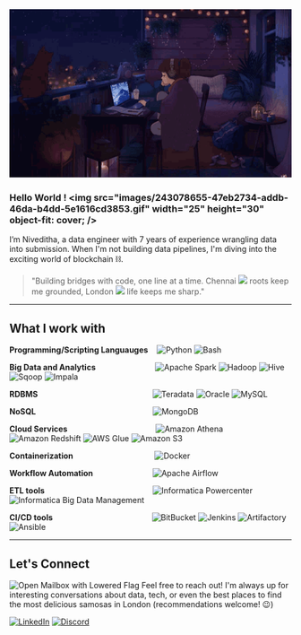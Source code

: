<img src="images/212750155-3ceddfbd-19d3-40a3-87af-8d329c8323c4.gif" width="2000" height="300px"/>

### Hello World ! <img src="images/243078655-47eb2734-addb-46da-b4dd-5e1616cd3853.gif" width="25" height="30" object-fit: cover; />

I’m Niveditha, a data engineer with 7 years of experience wrangling data into submission. When I'm not building data pipelines, I'm diving into the exciting world of blockchain ⛓️.

> "Building bridges with code, one line at a time. Chennai <img src="https://raw.githubusercontent.com/stevenrskelton/flag-icon/master/png/16/country-4x3/in.png">  roots keep me grounded, London <img src="https://raw.githubusercontent.com/stevenrskelton/flag-icon/master/png/16/country-4x3/gb.png">  life keeps me sharp."

---

## What I work with

<p>
<strong>Programming/Scripting Languauges</strong>&nbsp;&nbsp;&nbsp;
<img alt="Python" src="https://img.shields.io/badge/-Python-3978ab?logo=python&logoColor=white" />
<img alt="Bash" src="https://img.shields.io/badge/-Bash-%232e373c?logo=gnubash&logoColor=white" />

<strong>Big Data and Analytics</strong>&nbsp;&nbsp;&nbsp;&nbsp;&nbsp;&nbsp;&nbsp;&nbsp;&nbsp;&nbsp;&nbsp;&nbsp;&nbsp;&nbsp;&nbsp;&nbsp;&nbsp;&nbsp;&nbsp;&nbsp;&nbsp;&nbsp;&nbsp;&nbsp;&nbsp;&nbsp;
<img alt="Apache Spark" src="https://img.shields.io/badge/-Apache%20Spark-d8591d?logo=apachespark&logoColor=white" />
<img alt="Hadoop" src="https://img.shields.io/badge/-Hadoop-57cee6?logo=apachehadoop&logoColor=white" />
<img alt="Hive" src="https://img.shields.io/badge/-Hive-ff7a00?logo=apachehive&logoColor=white" />
<img alt="Sqoop" src="https://img.shields.io/badge/-Sqoop-48bc58?logo=apache&logoColor=white" />
<img alt="Impala" src="https://img.shields.io/badge/-Impala-336c94?logo=apache&logoColor=white" />

<strong>RDBMS</strong>&nbsp;&nbsp;&nbsp;&nbsp;&nbsp;&nbsp;&nbsp;&nbsp;&nbsp;&nbsp;&nbsp;&nbsp;&nbsp;&nbsp;&nbsp;&nbsp;&nbsp;&nbsp;&nbsp;&nbsp;&nbsp;&nbsp;&nbsp;&nbsp;&nbsp;&nbsp;&nbsp;&nbsp;&nbsp;&nbsp;&nbsp;&nbsp;&nbsp;&nbsp;&nbsp;&nbsp;&nbsp;&nbsp;&nbsp;&nbsp;&nbsp;&nbsp;&nbsp;&nbsp;&nbsp;&nbsp;&nbsp;&nbsp;&nbsp;&nbsp;&nbsp;
<img alt="Teradata" src="https://img.shields.io/badge/-Teradata-ff6105?logo=teradata&logoColor=white" />
<img alt="Oracle" src="https://img.shields.io/badge/-Oracle-ff0000?logo=oracle&logoColor=white" />
<img alt="MySQL" src="https://img.shields.io/badge/-MySQL-08668e?logo=mysql&logoColor=white" />

<strong>NoSQL</strong>&nbsp;&nbsp;&nbsp;&nbsp;&nbsp;&nbsp;&nbsp;&nbsp;&nbsp;&nbsp;&nbsp;&nbsp;&nbsp;&nbsp;&nbsp;&nbsp;&nbsp;&nbsp;&nbsp;&nbsp;&nbsp;&nbsp;&nbsp;&nbsp;&nbsp;&nbsp;&nbsp;&nbsp;&nbsp;&nbsp;&nbsp;&nbsp;&nbsp;&nbsp;&nbsp;&nbsp;&nbsp;&nbsp;&nbsp;&nbsp;&nbsp;&nbsp;&nbsp;&nbsp;&nbsp;&nbsp;&nbsp;&nbsp;&nbsp;&nbsp;&nbsp;&nbsp;
<img alt="MongoDB" src="https://img.shields.io/badge/-MongoDB-13aa52?logo=mongodb&logoColor=white" />

<strong>Cloud Services</strong>&nbsp;&nbsp;&nbsp;&nbsp;&nbsp;&nbsp;&nbsp;&nbsp;&nbsp;&nbsp;&nbsp;&nbsp;&nbsp;&nbsp;&nbsp;&nbsp;&nbsp;&nbsp;&nbsp;&nbsp;&nbsp;&nbsp;&nbsp;&nbsp;&nbsp;&nbsp;&nbsp;&nbsp;&nbsp;&nbsp;&nbsp;&nbsp;&nbsp;&nbsp;&nbsp;&nbsp;&nbsp;&nbsp;&nbsp;
<img alt="Amazon Athena" src="https://img.shields.io/badge/-Amazon%20Athena-ed8132?logo=amazonwebservices&logoColor=white" />
<img alt="Amazon Redshift" src="https://img.shields.io/badge/-Amazon%20Redshift-8C4fff?logo=amazonredshift&logoColor=white" />
<img alt="AWS Glue" src="https://img.shields.io/badge/-AWS%20Glue-984d24?logo=amazonwebservices&logoColor=white" />
<img alt="Amazon S3" src="https://img.shields.io/badge/-Amazon%20S3-569a31?logo=amazons3&logoColor=white" />

<strong>Containerization</strong>&nbsp;&nbsp;&nbsp;&nbsp;&nbsp;&nbsp;&nbsp;&nbsp;&nbsp;&nbsp;&nbsp;&nbsp;&nbsp;&nbsp;&nbsp;&nbsp;&nbsp;&nbsp;&nbsp;&nbsp;&nbsp;&nbsp;&nbsp;&nbsp;&nbsp;&nbsp;&nbsp;&nbsp;&nbsp;&nbsp;&nbsp;&nbsp;&nbsp;&nbsp;&nbsp;&nbsp;
<img alt="Docker" src="https://img.shields.io/badge/-Docker-46a2f1?logo=docker&logoColor=white" />

<strong>Workflow Automation</strong>&nbsp;&nbsp;&nbsp;&nbsp;&nbsp;&nbsp;&nbsp;&nbsp;&nbsp;&nbsp;&nbsp;&nbsp;&nbsp;&nbsp;&nbsp;&nbsp;&nbsp;&nbsp;&nbsp;&nbsp;&nbsp;&nbsp;&nbsp;&nbsp;&nbsp;&nbsp;
<img alt="Apache Airflow" src="https://img.shields.io/badge/-Apache%20Airflow-017cee?logo=apacheairflow&logoColor=white" />

<strong>ETL tools</strong>&nbsp;&nbsp;&nbsp;&nbsp;&nbsp;&nbsp;&nbsp;&nbsp;&nbsp;&nbsp;&nbsp;&nbsp;&nbsp;&nbsp;&nbsp;&nbsp;&nbsp;&nbsp;&nbsp;&nbsp;&nbsp;&nbsp;&nbsp;&nbsp;&nbsp;&nbsp;&nbsp;&nbsp;&nbsp;&nbsp;&nbsp;&nbsp;&nbsp;&nbsp;&nbsp;&nbsp;&nbsp;&nbsp;&nbsp;&nbsp;&nbsp;&nbsp;&nbsp;&nbsp;&nbsp;&nbsp;&nbsp;&nbsp;
<img alt="Informatica Powercenter" src="https://img.shields.io/badge/-Informatica%20Powercenter-ff4d00?logo=informatica&logoColor=white" />
<img alt="Informatica Big Data Management" src="https://img.shields.io/badge/-Informatica%20Big%20Data%20Management-ff4d00?logo=informatica&logoColor=white" />

<strong>CI/CD tools</strong>&nbsp;&nbsp;&nbsp;&nbsp;&nbsp;&nbsp;&nbsp;&nbsp;&nbsp;&nbsp;&nbsp;&nbsp;&nbsp;&nbsp;&nbsp;&nbsp;&nbsp;&nbsp;&nbsp;&nbsp;&nbsp;&nbsp;&nbsp;&nbsp;&nbsp;&nbsp;&nbsp;&nbsp;&nbsp;&nbsp;&nbsp;&nbsp;&nbsp;&nbsp;&nbsp;&nbsp;&nbsp;&nbsp;&nbsp;&nbsp;&nbsp;&nbsp;&nbsp;&nbsp;
<img alt="BitBucket" src="https://img.shields.io/badge/-BitBucket-2e87fe?logo=bitbucket&logoColor=white" />
<img alt="Jenkins" src="https://img.shields.io/badge/-Jenkins-d23d38?logo=jenkins&logoColor=white" />
<img alt="Artifactory" src="https://img.shields.io/badge/-Artifactory-66a940?logo=jfrog&logoColor=white" />
<img alt="Ansible" src="https://img.shields.io/badge/-Ansible-black?logo=ansible&logoColor=white" />

</p>

---

## Let's Connect

<img src="https://raw.githubusercontent.com/Tarikul-Islam-Anik/Animated-Fluent-Emojis/master/Emojis/Objects/Open%20Mailbox%20with%20Lowered%20Flag.png" alt="Open Mailbox with Lowered Flag" width="25" height="25" /> Feel free to reach out! I'm always up for interesting conversations about data, tech, or even the best places to find the most delicious samosas in London (recommendations welcome! 😉)
<p><a href="https://www.linkedin.com/in/nivesayee" target="_blank"><img alt="LinkedIn" src="https://img.shields.io/badge/-linkedin-blue?style=for-the-badge&logo=linkedin" /></a>
<a href="https://discord.com/users/nivesayee/" target="_blank"><img alt="Discord" src="https://img.shields.io/badge/-discord-d4d4d4?style=for-the-badge&logo=discord" /></a></p>
